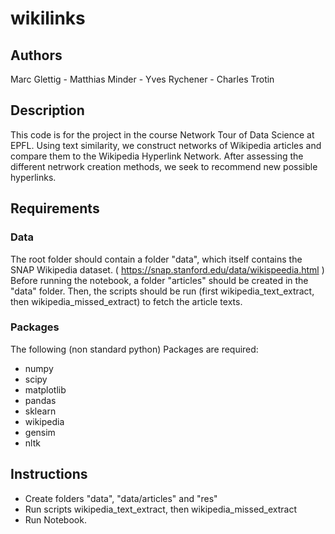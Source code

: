 # wikilinks
## Authors
Marc Glettig - Matthias Minder - Yves Rychener - Charles Trotin

## Description
This code is for the project in the course Network Tour of Data Science at EPFL. 
Using text similarity, we construct networks of Wikipedia articles and compare them to the Wikipedia Hyperlink Network. 
After assessing the different netrwork creation methods, we seek to recommend new possible hyperlinks.

## Requirements
### Data
The root folder should contain a folder "data", which itself contains the SNAP Wikipedia dataset. ( https://snap.stanford.edu/data/wikispeedia.html )
Before running the notebook, a folder "articles" should be created in the "data" folder. Then, the scripts should be run (first wikipedia_text_extract, then wikipedia_missed_extract) to fetch the article texts.
### Packages
The following (non standard python) Packages are required:
- numpy
- scipy
- matplotlib
- pandas
- sklearn
- wikipedia
- gensim
- nltk

## Instructions
- Create folders "data", "data/articles" and "res"
- Run scripts wikipedia_text_extract, then wikipedia_missed_extract
- Run Notebook.
